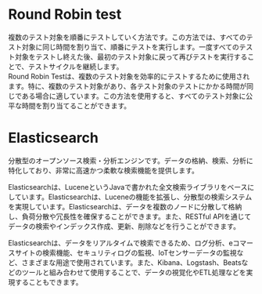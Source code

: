 # Round Robin test
複数のテスト対象を順番にテストしていく方法です。この方法では、すべてのテスト対象に同じ時間を割り当て、順番にテストを実行します。一度すべてのテスト対象をテストし終えた後、最初のテスト対象に戻って再びテストを実行することで、テストサイクルを継続します。<br>
Round Robin Testは、複数のテスト対象を効率的にテストするために使用されます。特に、複数のテスト対象があり、各テスト対象のテストにかかる時間が同じである場合に適しています。この方法を使用すると、すべてのテスト対象に公平な時間を割り当てることができます。

# Elasticsearch
分散型のオープンソース検索・分析エンジンです。データの格納、検索、分析に特化しており、非常に高速かつ柔軟な検索機能を提供します。

Elasticsearchは、LuceneというJavaで書かれた全文検索ライブラリをベースにしています。Elasticsearchは、Luceneの機能を拡張し、分散型の検索システムを実現しています。Elasticsearchは、データを複数のノードに分散して格納し、負荷分散や冗長性を確保することができます。また、RESTful APIを通じてデータの検索やインデックス作成、更新、削除などを行うことができます。

Elasticsearchは、データをリアルタイムで検索できるため、ログ分析、eコマースサイトの検索機能、セキュリティログの監視、IoTセンサーデータの監視など、さまざまな用途で使用されています。また、Kibana、Logstash、Beatsなどのツールと組み合わせて使用することで、データの視覚化やETL処理などを実現することもできます。
